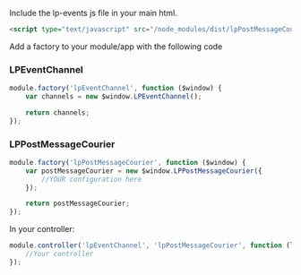 Include the lp-events js file in your main html.

```html
<script type="text/javascript" src="/node_modules/dist/lpPostMessageCourier.js"></script>
```

Add a factory to your module/app with the following code

### LPEventChannel
```javascript
module.factory('lpEventChannel', function ($window) {
    var channels = new $window.LPEventChannel();

    return channels;
});
```

### LPPostMessageCourier
```javascript
module.factory('lpPostMessageCourier', function ($window) {
    var postMessageCourier = new $window.LPPostMessageCourier({
        //YOUR configuration here
    });

    return postMessageCourier;
});
```

In your controller:

```javascript
module.controller('lpEventChannel', 'lpPostMessageCourier', function (lpEventChannel, lpPostMessageCourier) {
    //Your controller
});
```
